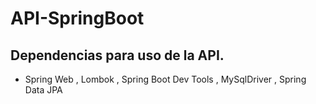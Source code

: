 # API-SpringBoot

## Dependencias para uso de la API.
- Spring Web , Lombok , Spring Boot Dev Tools , MySqlDriver , Spring Data JPA
